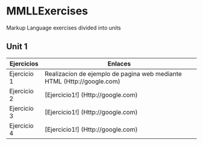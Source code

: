 # MMLLExercises

Markup Language exercises divided into units

## Unit 1

Ejercicios  | Enlaces
----------- | -----------
Ejercicio 1 | Realizacion de ejemplo de pagina web mediante HTML (Http://google.com)
Ejercicio 2 | [Ejercicio1!] (Http://google.com)
Ejercicio 3 | [Ejercicio1!] (Http://google.com)
Ejercicio 4 | [Ejercicio1!] (Http://google.com)
